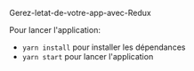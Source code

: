 Gerez-letat-de-votre-app-avec-Redux

Pour lancer l'application:

- `yarn install` pour installer les dépendances
- `yarn start` pour lancer l'application
